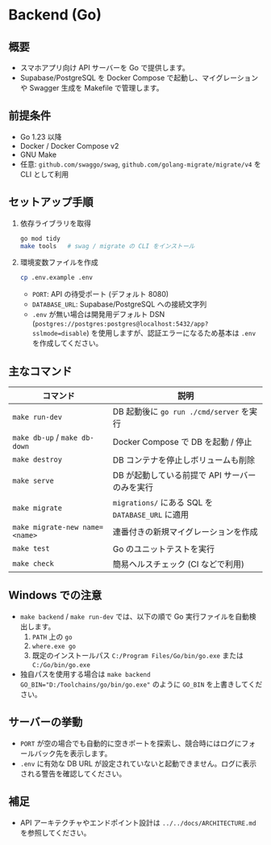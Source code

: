 ﻿# Backend (Go)

## 概要

- スマホアプリ向け API サーバーを Go で提供します。
- Supabase/PostgreSQL を Docker Compose で起動し、マイグレーションや Swagger 生成を Makefile で管理します。

## 前提条件

- Go 1.23 以降
- Docker / Docker Compose v2
- GNU Make
- 任意: `github.com/swaggo/swag`, `github.com/golang-migrate/migrate/v4` を CLI として利用

## セットアップ手順

1. 依存ライブラリを取得

   ```bash
   go mod tidy
   make tools   # swag / migrate の CLI をインストール
   ```

2. 環境変数ファイルを作成

   ```bash
   cp .env.example .env
   ```

   - `PORT`: API の待受ポート (デフォルト 8080)
   - `DATABASE_URL`: Supabase/PostgreSQL への接続文字列
   - `.env` が無い場合は開発用デフォルト DSN (`postgres://postgres:postgres@localhost:5432/app?sslmode=disable`) を使用しますが、認証エラーになるため基本は `.env` を作成してください。

## 主なコマンド

| コマンド | 説明 |
| --- | --- |
| `make run-dev` | DB 起動後に `go run ./cmd/server` を実行 |
| `make db-up` / `make db-down` | Docker Compose で DB を起動 / 停止 |
| `make destroy` | DB コンテナを停止しボリュームも削除 |
| `make serve` | DB が起動している前提で API サーバーのみを実行 |
| `make migrate` | `migrations/` にある SQL を `DATABASE_URL` に適用 |
| `make migrate-new name=<name>` | 連番付きの新規マイグレーションを作成 |
| `make test` | Go のユニットテストを実行 |
| `make check` | 簡易ヘルスチェック (CI などで利用)

## Windows での注意

- `make backend` / `make run-dev` では、以下の順で Go 実行ファイルを自動検出します。
  1. `PATH` 上の `go`
  2. `where.exe go`
  3. 既定のインストールパス `C:/Program Files/Go/bin/go.exe` または `C:/Go/bin/go.exe`
- 独自パスを使用する場合は `make backend GO_BIN="D:/Toolchains/go/bin/go.exe"` のように `GO_BIN` を上書きしてください。

## サーバーの挙動

- `PORT` が空の場合でも自動的に空きポートを探索し、競合時にはログにフォールバック先を表示します。
- `.env` に有効な DB URL が設定されていないと起動できません。ログに表示される警告を確認してください。

## 補足

- API アーキテクチャやエンドポイント設計は `../../docs/ARCHITECTURE.md` を参照してください。
